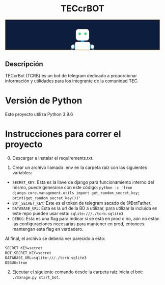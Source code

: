 <h1 align="center">TECcrBOT</h1>

!["banner"](bot.jpg)

## Descripción
TECcrBot (TCRB) es un bot de telegram dedicado a proporcionar información y utilidades para los integrante de la comunidad TEC.

# Versión de Python
Este proyecto utiliza Python 3.9.6

# Instrucciones para correr el proyecto

0. Descargar e instalar el requirements.txt.
   
1. Crear un archivo llamado .env en la carpeta raíz con las siguientes variables:

- `SECRET_KEY`: Esta es la llave de django para funcionamiento interno del mismo, puede generarse con este código: `python -c 'from django.core.management.utils import get_random_secret_key; print(get_random_secret_key())'`
- `BOT_SECRET_KEY`: Este es el token de telegram sacado de @BotFather.
- `DATABASE_URL`: Esta es la url de la BD a utilizar, para utilizar la incluída en este repo pueden usar esta: `sqlite:///./tcrb.sqlite3`
- `DEBUG`: Esta es una flag para indicar si se está en prod o no, aún no están las configuraciones necesarias para mantener en prod, entonces mantengan esta flag en verdadero.

Al final, el archivo se debería ver parecido a esto:

```
SECRET_KEY=secret
BOT_SECRET_KEY=secret
DATABASE_URL=sqlite:///./tcrb.sqlite3
DEBUG=true
```

2. Ejecutar el siguiente comando desde la carpeta raíz inicia el bot: `./manage.py start_bot`.

